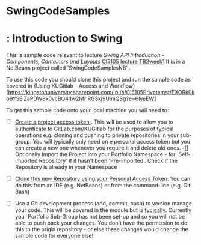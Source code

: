 # SwingCodeSamples

# : Introduction to Swing 

This is sample code relevant to lecture _Swing API Introduction - Components, Containers and Layouts_ [CI5105 lecture TB2week1]() It is in a NetBeans project called 'SwingCodeSamplesNB' . 

To use this code you should clone this project and run the sample code as covered in (Using KUGitlab - Access and Workflow)[https://kingstonuniversity.sharepoint.com/:p:/s/CI5105Privatemst/EXORk0ko9Y5EiZaPDW8x0vcBQ4ltw2hfrlRG3kj9UimQSg?e=6lyeEW] 

To get this sample code onto your local machine you will need to:

- [ ]  [Create a project access token ](https://docs.gitlab.com/ee/user/profile/personal_access_tokens.html#personal-access-tokens). This will be used to allow you to authenticate to GitLab.com/KUGitlab for the purposes of typical operations e.g. cloning and pushing to private repositories in your sub-group.  You will typically only need on e personal access token but you can create a new one whenever you require it and delete old ones. 
-[] Optionally Import the Project into your Portfolio Namespace - for 'Self-imported Repository' if it hasn't been 'Pre-imported'. Check if the Repository is already in your Namespace 
- [ ]  [Clone this new Repository using your Personal Access Token](https://docs.gitlab.com/ee/gitlab-basics/start-using-git.html#clone-using-a-token). You can do this from an IDE (e.g. NetBeans) or from the command-line (e.g. Git Bash) 
- [ ] Use a Git development process (add, commit, push) to version manage your code.  This will be covered in the module but is [typically](https://docs.gitlab.com/ee/gitlab-basics/add-file.html). Currently your Portfolio Sub-Group has not been set-up and so you will not be able to push back your changes. You don't have the permission to do this to the origin repository - or else these changes would change the sample code for everyone else!

